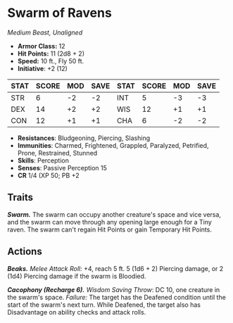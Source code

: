 # Swarm of Ravens

*Medium Beast, Unaligned*

- **Armor Class:** 12
- **Hit Points:** 11 (2d8 + 2)
- **Speed:** 10 ft., Fly 50 ft.
- **Initiative**: +2 (12)

|STAT|SCORE|MOD|SAVE|STAT|SCORE|MOD|SAVE|
| --- | --- | --- | ---- |---| --- | --- | ---- |
| STR | 6 | -2 | -2 | INT | 5 | -3 | -3 |
| DEX | 14 | +2 | +2 | WIS | 12 | +1 | +1 |
| CON | 12 | +1 | +1 | CHA | 6 | -2 | -2 |

- **Resistances**: Bludgeoning, Piercing, Slashing
- **Immunities**: Charmed, Frightened, Grappled, Paralyzed, Petrified, Prone, Restrained, Stunned
- **Skills**: Perception
- **Senses**: Passive Perception 15
- **CR** 1/4 (XP 50; PB +2

## Traits

***Swarm.*** The swarm can occupy another creature's space and vice versa, and the swarm can move through any opening large enough for a Tiny raven. The swarm can't regain Hit Points or gain Temporary Hit Points.


## Actions

***Beaks.*** *Melee Attack Roll:* +4, reach 5 ft. 5 (1d6 + 2) Piercing damage, or 2 (1d4) Piercing damage if the swarm is Bloodied.

***Cacophony (Recharge 6).*** *Wisdom Saving Throw*: DC 10, one creature in the swarm's space. *Failure:*  The target has the Deafened condition until the start of the swarm's next turn. While Deafened, the target also has Disadvantage on ability checks and attack rolls.


